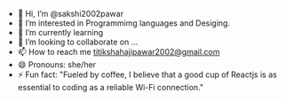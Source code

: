 - 👋 Hi, I’m @sakshi2002pawar
- 👀 I’m interested in Programmimg languages and Desiging.
- 🌱 I’m currently learning
- 💞️ I’m looking to collaborate on ...
- 📫 How to reach me titikshahajipawar2002@gmail.com
- 😄 Pronouns: she/her
- ⚡ Fun fact: "Fueled by coffee, I believe that a good cup of Reactjs is as essential to coding as a reliable Wi-Fi connection."

<!---
sakshi2002pawar/sakshi2002pawar is a ✨ special ✨ repository because its `README.md` (this file) appears on your GitHub profile.
You can click the Preview link to take a look at your changes.
--->
